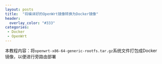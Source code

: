 ```yaml
---
layout: posts
title:  "将编译好的OpenWrt镜像转换为Docker镜像"
header:
  overlay_color: "#333"
categories: 
 - Docker
 - OpenWrt
---
```


本教程内容：将`openwrt-x86-64-generic-rootfs.tar.gz`系统文件打包成Docker镜像，以便进行旁路由部署